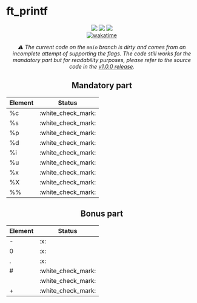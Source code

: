 <h1>ft_printf</h1>

<div align="center">

<img src="https://img.shields.io/badge/norminette-passing-success"/>
<a href="https://github.com/xicodomingues/francinette"><img src="https://img.shields.io/badge/francinette-passing-success" /></a>
<img src="https://img.shields.io/badge/moulinette-102%2F100-success" />
<br>
<a href="https://wakatime.com/badge/user/db0e5671-cec5-4e7b-9d41-19a881e67f7d/project/f710ce28-d096-4fe4-8569-7df4e4208c6d"><img src="https://wakatime.com/badge/user/db0e5671-cec5-4e7b-9d41-19a881e67f7d/project/f710ce28-d096-4fe4-8569-7df4e4208c6d.svg" alt="wakatime"></a>

<p><i>⚠️ The current code on the <code>main</code> branch is dirty and comes from an incomplete attempt of supporting the flags. The code still works for the mandatory part but for readability purposes, please refer to the source code in the <a href="https://github.com/leogaudin/ft_printf/releases/tag/v1.0.0">v1.0.0 release</a>.</i></p>

<h2>Mandatory part</h2>

<table>
	<thead>
		<tr>
			<th>Element</th>
			<th>Status</th>
		</tr>
	</thead>
	<tbody>
		<tr>
			<td>%c</td>
			<td>:white_check_mark:</td>
		</tr>
		<tr>
			<td>%s</td>
			<td>:white_check_mark:</td>
		</tr>
		<tr>
			<td>%p</td>
			<td>:white_check_mark:</td>
		</tr>
		<tr>
			<td>%d</td>
			<td>:white_check_mark:</td>
		</tr>
		<tr>
			<td>%i</td>
			<td>:white_check_mark:</td>
		</tr>
    <tr>
			<td>%u</td>
			<td>:white_check_mark:</td>
		</tr>
    <tr>
			<td>%x</td>
			<td>:white_check_mark:</td>
		</tr>
    <tr>
			<td>%X</td>
			<td>:white_check_mark:</td>
		</tr>
    <tr>
			<td>%%</td>
			<td>:white_check_mark:</td>
		</tr>
	</tbody>
</table>

<h2>Bonus part</h2>

<table>
	<thead>
		<tr>
			<th>Element</th>
			<th>Status</th>
		</tr>
	</thead>
	<tbody>
		<tr>
			<td>-</td>
			<td>:x:</td>
		</tr>
		<tr>
			<td>0</td>
			<td>:x:</td>
		</tr>
		<tr>
			<td>.</td>
			<td>:x:</td>
		</tr>
		<tr>
			<td>#</td>
			<td>:white_check_mark:</td>
		</tr>
		<tr>
			<td> </td>
			<td>:white_check_mark:</td>
		</tr>
    <tr>
			<td>+</td>
			<td>:white_check_mark:</td>
		</tr>
	</tbody>
</table>

</div>

